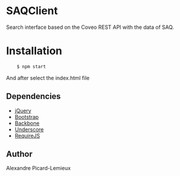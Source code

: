 # SAQClient
Search interface based on the Coveo REST API with the data of SAQ.

# Installation

```bash
    $ npm start
```
And after select the index.html file
## Dependencies
 * [jQuery](http://jquery.com)
 * [Bootstrap](http://getbootstrap.com)
 * [Backbone](http://backbonejs.org/)
 * [Underscore](http://underscorejs.org/)
 * [RequireJS](http://requirejs.org/)


## Author
Alexandre Picard-Lemieux

